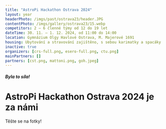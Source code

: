 ```yaml
---
title: "AstroPi Hackathon Ostrava 2024"
layout: year
headerPhoto: /imgs/past/ostrava23/header.JPG
contentPhoto: /imgs/gallery/ostrava23/15.webp
competitors: 2 – 6 členné týmy od 12 do 19 let
dateTime: 30. 11. – 1. 12. 2024, od 11:00 do 14:00
location: Gymnázium Olgy Havlové Ostrava, M. Majerové 1691
housing: Ubytování a stravování zajištěno, s sebou karimatky a spacáky
inactive: true
organizers: [crs-full.png, esero-full.png, ctu.png]
mainPartners: []
partners: [cst.png, mattoni.png, goh.jpeg]
---
```


##### Byla to síla!
# AstroPi Hackathon Ostrava 2024 je za námi

Těšte se na fotky!